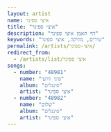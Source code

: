 ```yaml
---
layout: artist
name: איצי ספינר
title: "איצי ספינר"
description: "דף האמן איצי ספינר"
keywords: "שירים, מוזיקה, איצי ספינר"
permalink: /artists/איצי-ספינר/
redirect_from:
  - /artists/list/איצי ספינר
songs:
  - number: "48981"
    name: "פיני דרעי"
    album: "סינגלים"
    artist: "איצי ספינר"
  - number: "48982"
    name: "שלום"
    album: "סינגלים"
    artist: "איצי ספינר"
---
```

